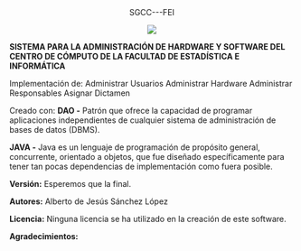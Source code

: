   <center> SGCC---FEI</center>

<p align="center">
  <img src="https://i.imgur.com/ZxrjOhz.png">
</p>


**SISTEMA PARA LA ADMINISTRACIÓN DE HARDWARE Y
SOFTWARE DEL CENTRO DE CÓMPUTO DE LA FACULTAD DE
ESTADÍSTICA E INFORMÁTICA**

Implementación de:
Administrar Usuarios
Administrar Hardware
Administrar Responsables
Asignar Dictamen

Creado con:
**DAO -** 
Patrón que ofrece la capacidad de programar aplicaciones 
independientes de cualquier sistema de administración de
bases de datos (DBMS).

**JAVA -**
Java es un lenguaje de programación de propósito general, 
concurrente, orientado a objetos, que fue diseñado específicamente
para tener tan pocas dependencias de implementación como fuera posible.

**Versión:**
Esperemos que la final.

**Autores:**
Alberto de Jesús Sánchez López

**Licencia:**
Ninguna licencia se ha utilizado en la creación de este software.

**Agradecimientos:**

